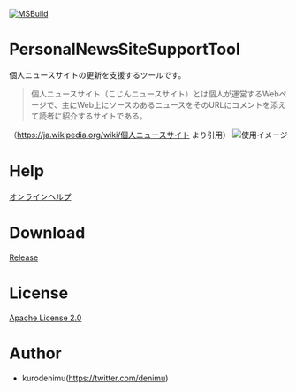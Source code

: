 [![MSBuild](https://github.com/kurodenimu/PersonalNewsSiteSupportTool/actions/workflows/ci.yaml/badge.svg)](https://github.com/kurodenimu/PersonalNewsSiteSupportTool/actions/workflows/ci.yaml)

# PersonalNewsSiteSupportTool
個人ニュースサイトの更新を支援するツールです。

>個人ニュースサイト（こじんニュースサイト）とは個人が運営するWebページで、主にWeb上にソースのあるニュースをそのURLにコメントを添えて読者に紹介するサイトである。

（https://ja.wikipedia.org/wiki/個人ニュースサイト より引用）
![使用イメージ](https://kurodenimu.github.io/PersonalNewsSiteSupportTool/pic/image.svg)

# Help
[オンラインヘルプ](https://kurodenimu.github.io/PersonalNewsSiteSupportTool/)

# Download
[Release](https://github.com/kurodenimu/PersonalNewsSiteSupportTool/releases)

# License
[Apache License 2.0](https://opensource.org/licenses/Apache-2.0)

# Author
* kurodenimu(https://twitter.com/denimu)

